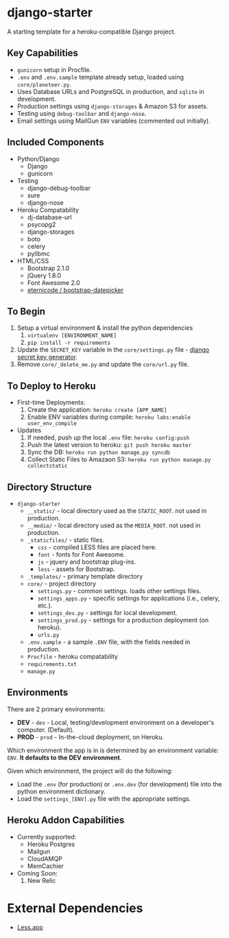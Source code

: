 django-starter
==============

A starting template for a heroku-compatible Django project.


## Key Capabilities
- `gunicorn` setup in Procfile.
- `.env` and `.env.sample` template already setup, loaded using `core/planeteer.py`.
- Uses Database URLs and PostgreSQL in production, and `sqlite` in development.
- Production settings using `django-storages` & Amazon S3 for assets.
- Testing using `debug-toolbar` and `django-nose`.
- Email settings using MailGun `ENV` variables (commented out initially).


## Included Components
- Python/Django
	- Django
	- gunicorn
- Testing
	- django-debug-toolbar
	- sure
	- django-nose
- Heroku Compatability
	- dj-database-url
	- psycopg2
	- django-storages
	- boto
	- celery
	- pylibmc
- HTML/CSS
	- Bootstrap 2.1.0
	- jQuery 1.8.0
	- Font Awesome 2.0
	- [eternicode / bootstrap-datepicker](https://github.com/eternicode/bootstrap-datepicker)


## To Begin
1. Setup a virtual environment & install the python dependencies
	1. `virtualenv [ENVIRONMENT_NAME]`
	2. `pip install -r requirements`
2. Update the `SECRET_KEY` variable in the `core/settings.py` file - [django secret key generator](http://www.miniwebtool.com/django-secret-key-generator/).
3. Remove `core/_delete_me.py` and update the `core/url.py` file.


## To Deploy to Heroku
- First-time Deployments:
	1. Create the application: `heroku create [APP_NAME]`
	2. Enable ENV variables during compile: `heroku labs:enable user_env_compile`
- Updates
	1. If needed, push up the local `.env` file: `heroku config:push`
	2. Push the latest version to heroku: `git push heroku master`
	3. Sync the DB: `heroku run python manage.py syncdb`
	4. Collect Static Files to Amazaon S3: `heroku run python manage.py collectstatic`


## Directory Structure
- `django-starter`
	- `__static/` - local directory used as the `STATIC_ROOT`. not used in production.
	- `__media/` - local directory used as the `MEDIA_ROOT`. not used in production.
	- `_staticfiles/` - static files.
		- `css` - compiled LESS files are placed here.
		- `font` - fonts for Font Awesome.
		- `js` - jquery and bootstrap plug-ins.
		- `less` - assets for Bootstrap.
	- `_templates/` - primary template directory
	- `core/` - project directory
		- `settings.py` - common settings. loads other settings files.
		- `settings_apps.py` - specific settings for applications (i.e., celery, etc.).
		- `settings_dev.py` - settings for local development.
		- `settings_prod.py` - settings for a production deployment (on heroku).
		- `urls.py`
	- `.env.sample` - a sample `.ENV` file, with the fields needed in production.
	- `Procfile` - heroku compatability
	- `requirements.txt`
	- `manage.py`


## Environments
There are 2 primary environments:

- **DEV** - `dev` - Local, testing/development environment on a developer's computer. (Default).
- **PROD** - `prod` - In-the-cloud deployment, on Heroku.

Which environment the app is in is determined by an environment variable: `ENV`. **It defaults to the DEV environment**.

Given which environment, the project will do the following:

- Load the `.env` (for production) or `.env.dev` (for development) file into the python environment dictionary.
- Load the `settings_[ENV].py` file with the appropriate settings.


## Heroku Addon Capabilities
- Currently supported:
	- Heroku Postgres
	- Mailgun
	- CloudAMQP
	- MemCachier
- Coming Soon:
	1. New Relic
	

# External Dependencies
- [Less.app](http://incident57.com/less/)